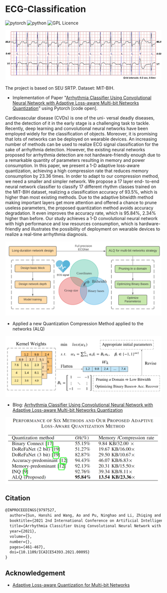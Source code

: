 # ECG-Classification
![pytorch](https://img.shields.io/badge/pytorch-1.9.0-green?style=flat-square)
![python](https://img.shields.io/badge/python-3.7.2-orange?style=flat-square)
![GPL Licence](https://img.shields.io/badge/license-MIT-blue?style=flat-square)

![ECG](image/ecg.png)

The project is based on SEU SRTP.
Dataset: MIT-BIH.

- Implementation of Paper "[Arrhythmia Classifier Using Convolutional Neural Network with Adaptive Loss-aware Multi-bit Networks Quantization](https://arxiv.org/abs/2202.12943)" using Pytorch [code open].

Cardiovascular disease (CVDs) is one of the uni-
versal deadly diseases, and the detection of it in the early
stage is a challenging task to tackle. Recently, deep learning
and convolutional neural networks have been employed widely
for the classification of objects. Moreover, it is promising that
lots of networks can be deployed on wearable devices. An
increasing number of methods can be used to realize ECG signal
classification for the sake of arrhythmia detection. However, the
existing neural networks proposed for arrhythmia detection are
not hardware-friendly enough due to a remarkable quantity of
parameters resulting in memory and power consumption. In this
paper, we present a 1-D adaptive loss-aware quantization, achieving a high compression rate that reduces memory consumption
by 23.36 times. In order to adapt to our compression method, we
need a smaller and simpler network. We propose a 17 layer end-
to-end neural network classifier to classify 17 different rhythm
classes trained on the MIT-BIH dataset, realizing a classification
accuracy of 93.5%, which is higher than most existing methods.
Due to the adaptive bitwidth method making important layers get
more attention and offered a chance to prune useless parameters,
the proposed quantization method avoids accuracy degradation.
It even improves the accuracy rate, which is 95.84%, 2.34%
higher than before. Our study achieves a 1-D convolutional neural
network with high performance and low resources consumption,
which is hardware-friendly and illustrates the possibility of
deployment on wearable devices to realize a real-time arrhythmia
diagnosis.

![overview](image/overview.png)

- Applied a new Quantization Compression Method applied to the networks (ALQ)

![algorithm](image/algorithm.png)

- Blog: [Arrhythmia Classifier Using Convolutional Neural Network with Adaptive Loss-aware Multi-bit Networks Quantization](https://preminstrel.github.io/blog/post/2021/10/17/arrhythmia-classifier-using-cnn-with-alq/)

![metircs](image/metrics.png)

## Citation
```tex
@INPROCEEDINGS{9797527,
  author={Sun, Hanshi and Wang, Ao and Pu, Ninghao and Li, Zhiqing and Huang, Junguang and Liu, Hao and Qi, Zhi},
  booktitle={2021 2nd International Conference on Artificial Intelligence and Computer Engineering (ICAICE)},
  title={Arrhythmia Classifier Using Convolutional Neural Network with Adaptive Loss-aware Multi-bit Networks Quantization},
  year={2021},
  volume={},
  number={},
  pages={461-467},
  doi={10.1109/ICAICE54393.2021.00095}
}
```

## Acknowledgement
- [Adaptive Loss-aware Quantization for Multi-bit Networks](https://github.com/zqu1992/ALQ)
